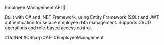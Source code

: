 Employee Management API 🚀

Built with C# and .NET Framework, using Entity Framework (SQL) and JWT authentication for secure employee data management. Supports CRUD operations and role-based access control.

#DotNet #CSharp #API #EmployeeManagement







